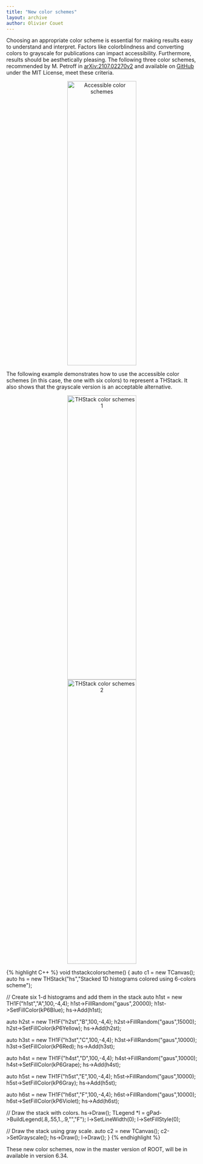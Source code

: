```yaml
---
title: "New color schemes"
layout: archive
author: Olivier Couet
---
```


Choosing an appropriate color scheme is essential for making results easy to understand and
interpret. Factors like colorblindness and converting colors to grayscale for publications
can impact accessibility. Furthermore, results should be aesthetically pleasing. The following
three color schemes, recommended by M. Petroff in [arXiv:2107.02270v2](https://arxiv.org/pdf/2107.02270)
and available on [GitHub](https://github.com/mpetroff/accessible-color-cycles)
under the MIT License, meet these criteria.

<center>
   <img src="{{'/assets/images/accessiblecolorschemes.png' | relative_url}}" alt="Accessible color schemes" style="width: 60%" width="1600" height="749" />
</center>

The following example demonstrates how to use the accessible color schemes (in this case, the one
with six colors) to represent a THStack. It also shows that the grayscale version is an
acceptable alternative.

<center>
   <img src="{{'/assets/images/thstackcolorscheme1.png' | relative_url}}" alt="THStack color schemes 1" style="width: 60%" width="1600" height="749" />
</center>

<center>
   <img src="{{'/assets/images/thstackcolorscheme2.png' | relative_url}}" alt="THStack color schemes 2" style="width: 60%" width="1600" height="749" />
</center>

{% highlight C++ %}
void thstackcolorscheme()
{
   auto c1 = new TCanvas();
   auto hs = new THStack("hs","Stacked 1D histograms colored using 6-colors scheme");

   // Create six 1-d histograms  and add them in the stack
   auto h1st = new TH1F("h1st","A",100,-4,4);
   h1st->FillRandom("gaus",20000);
   h1st->SetFillColor(kP6Blue);
   hs->Add(h1st);

   auto h2st = new TH1F("h2st","B",100,-4,4);
   h2st->FillRandom("gaus",15000);
   h2st->SetFillColor(kP6Yellow);
   hs->Add(h2st);

   auto h3st = new TH1F("h3st","C",100,-4,4);
   h3st->FillRandom("gaus",10000);
   h3st->SetFillColor(kP6Red);
   hs->Add(h3st);

   auto h4st = new TH1F("h4st","D",100,-4,4);
   h4st->FillRandom("gaus",10000);
   h4st->SetFillColor(kP6Grape);
   hs->Add(h4st);

   auto h5st = new TH1F("h5st","E",100,-4,4);
   h5st->FillRandom("gaus",10000);
   h5st->SetFillColor(kP6Gray);
   hs->Add(h5st);

   auto h6st = new TH1F("h6st","F",100,-4,4);
   h6st->FillRandom("gaus",10000);
   h6st->SetFillColor(kP6Violet);
   hs->Add(h6st);

   // Draw the stack with colors.
   hs->Draw();
   TLegend *l = gPad->BuildLegend(.8,.55,1.,.9,"","F");
   l->SetLineWidth(0);
   l->SetFillStyle(0);

   // Draw the stack using gray scale.
   auto c2 = new TCanvas();
   c2->SetGrayscale();
   hs->Draw();
   l->Draw();
}
{% endhighlight %}

These new color schemes, now in the master version of ROOT, will be in available
in version 6.34.

